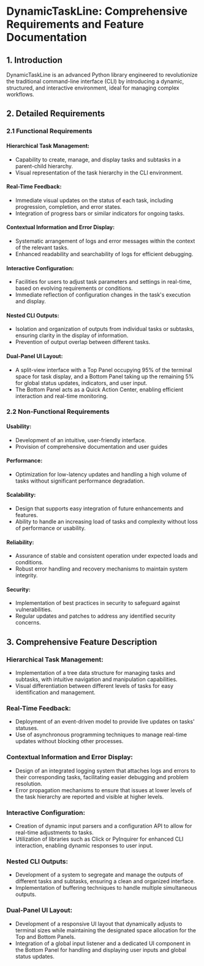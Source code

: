 # DynamicTaskLine: Comprehensive Requirements and Feature Documentation
## 1. Introduction
DynamicTaskLine is an advanced Python library engineered to revolutionize the traditional command-line interface (CLI) by introducing a dynamic, structured, and interactive environment, ideal for managing complex workflows.

## 2. Detailed Requirements
### 2.1 Functional Requirements
#### Hierarchical Task Management:
- Capability to create, manage, and display tasks and subtasks in a parent-child hierarchy.
- Visual representation of the task hierarchy in the CLI environment.

#### Real-Time Feedback:
- Immediate visual updates on the status of each task, including progression, completion, and error states.
- Integration of progress bars or similar indicators for ongoing tasks.

#### Contextual Information and Error Display:
- Systematic arrangement of logs and error messages within the context of the relevant tasks.
- Enhanced readability and searchability of logs for efficient debugging.

#### Interactive Configuration:
- Facilities for users to adjust task parameters and settings in real-time, based on evolving requirements or conditions.
- Immediate reflection of configuration changes in the task's execution and display.

#### Nested CLI Outputs:
- Isolation and organization of outputs from individual tasks or subtasks, ensuring clarity in the display of information.
- Prevention of output overlap between different tasks.

#### Dual-Panel UI Layout:
- A split-view interface with a Top Panel occupying 95% of the terminal space for task display, and a Bottom Panel taking up the remaining 5% for global status updates, indicators, and user input.
- The Bottom Panel acts as a Quick Action Center, enabling efficient interaction and real-time monitoring.

### 2.2 Non-Functional Requirements
#### Usability:
- Development of an intuitive, user-friendly interface.
- Provision of comprehensive documentation and user guides

#### Performance:
- Optimization for low-latency updates and handling a high volume of tasks without significant performance degradation.

#### Scalability:
- Design that supports easy integration of future enhancements and features.
- Ability to handle an increasing load of tasks and complexity without loss of performance or usability.

#### Reliability:
- Assurance of stable and consistent operation under expected loads and conditions.
- Robust error handling and recovery mechanisms to maintain system integrity.

#### Security:
- Implementation of best practices in security to safeguard against vulnerabilities.
- Regular updates and patches to address any identified security concerns.

## 3. Comprehensive Feature Description
### Hierarchical Task Management:
- Implementation of a tree data structure for managing tasks and subtasks, with intuitive navigation and manipulation capabilities.
- Visual differentiation between different levels of tasks for easy identification and management.

### Real-Time Feedback:
- Deployment of an event-driven model to provide live updates on tasks' statuses.
- Use of asynchronous programming techniques to manage real-time updates without blocking other processes.

### Contextual Information and Error Display:
- Design of an integrated logging system that attaches logs and errors to their corresponding tasks, facilitating easier debugging and problem resolution.
- Error propagation mechanisms to ensure that issues at lower levels of the task hierarchy are reported and visible at higher levels.

### Interactive Configuration:
- Creation of dynamic input parsers and a configuration API to allow for real-time adjustments to tasks.
- Utilization of libraries such as Click or PyInquirer for enhanced CLI interaction, enabling dynamic responses to user input.

### Nested CLI Outputs:
- Development of a system to segregate and manage the outputs of different tasks and subtasks, ensuring a clean and organized interface.
- Implementation of buffering techniques to handle multiple simultaneous outputs.

### Dual-Panel UI Layout:
- Development of a responsive UI layout that dynamically adjusts to terminal sizes while maintaining the designated space allocation for the Top and Bottom Panels.
- Integration of a global input listener and a dedicated UI component in the Bottom Panel for handling and displaying user inputs and global status updates.
